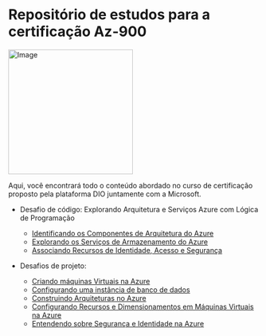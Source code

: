 # Repositório de estudos para a certificação Az-900
<img src="https://github.com/user-attachments/assets/7fa7a5ef-e1fd-4bf2-a010-2b5057f40e29" alt="Image" width="250" aling="center"/>

Aqui, você encontrará todo o conteúdo abordado no curso de certificação proposto pela plataforma DIO juntamente com a Microsoft.
- Desafio de código: Explorando Arquitetura e Serviços Azure com Lógica de Programação
  - [Identificando os Componentes de Arquitetura do Azure](https://github.com/Amandapvln/Az-900_Study/blob/main/desafio-logica-1.md)
  - [Explorando os Serviços de Armazenamento do Azure](https://github.com/Amandapvln/Az-900_Study/blob/main/desafio-logica-2.md)
  - [Associando Recursos de Identidade, Acesso e Segurança](https://github.com/Amandapvln/Az-900_Study/blob/main/desafio-logica-3.md)
    
- Desafios de projeto:
   - [Criando máquinas Virtuais na Azure](https://github.com/Amandapvln/Az-900_Study/blob/main/azure-vm-setup.md)
   - [Configurando uma instância de banco de dados](https://github.com/Amandapvln/Az-900_Study/blob/main/azure-db.md)
   - [Construindo Arquiteturas no Azure](https://github.com/Amandapvln/Az-900_Study/blob/main/azure-architecture.md)
   - [Configurando Recursos e Dimensionamentos em Máquinas Virtuais na Azure](https://github.com/Amandapvln/Az-900_Study/blob/main/recursos-e-dimensionamentos-vm.md)
   - [Entendendo sobre Segurança e Identidade na Azure](https://github.com/Amandapvln/Az-900_Study/blob/main/security%26identity.md)
